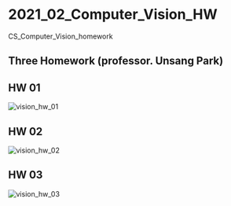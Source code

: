 # 2021_02_Computer_Vision_HW
CS_Computer_Vision_homework

## Three Homework (professor. Unsang Park)

## HW 01
![vision_hw_01](https://user-images.githubusercontent.com/58621656/170978684-9ffcdb2e-8ef1-4733-aa5c-8be8c6f3f3a6.png)

## HW 02
![vision_hw_02](https://user-images.githubusercontent.com/58621656/170978851-711c903f-fefa-4572-b155-dfd25bc8acee.png)


## HW 03

![vision_hw_03](https://user-images.githubusercontent.com/58621656/170978910-5b3ef1dc-1f0b-486c-a7ca-57ae9024b510.png)
